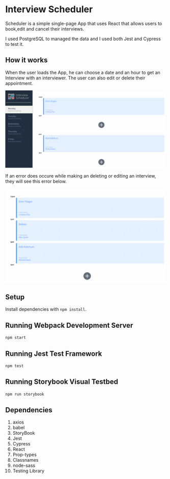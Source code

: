 # Interview Scheduler

Scheduler is a simple single-page App that uses React that allows users to book,edit and cancel their interviews. 

I used PostgreSQL to managed the data and I used both Jest and Cypress to test it.


## How it works

When the user loads the App, he can choose a date and an hour to get an Interview with an interviewer. The user can also edit or delete their appointment.

!["create_edit"](https://github.com/MotongiM/scheduler/blob/master/public/images/App.gif)


If an error does occure while making an deleting or editing an interview, they will see this error below.

!["Error"](https://github.com/MotongiM/scheduler/blob/master/public/images/Deleting_editing_Errors.gif)
## Setup

Install dependencies with `npm install`.

## Running Webpack Development Server

```sh
npm start
```

## Running Jest Test Framework

```sh
npm test
```

## Running Storybook Visual Testbed

```sh
npm run storybook
```
## Dependencies

1. axios
2. babel
3. StoryBook
4. Jest
5. Cypress
6. React
7. Prop-types
8. Classnames
9. node-sass
10. Testing Library
